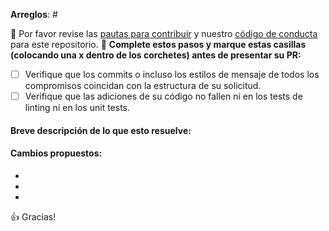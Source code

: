 **Arreglos**: #

🚨 Por favor revise las [pautas para contribuir](CONTRIBUTING.md) y nuestro [código de conducta](../CODE_OF_CONDUCT.md) para este repositorio. 🚨
**Complete estos pasos y marque estas casillas (colocando una x dentro de los corchetes) antes de presentar su PR:**

- [ ] Verifique que los commits o incluso los estilos de mensaje de todos los compromisos coincidan con la estructura de su solicitud.
- [ ] Verifique que las adiciones de su código no fallen ni en los tests de linting ni en los unit tests.

#### Breve descripción de lo que esto resuelve:


#### Cambios propuestos:

-
-
-

👍 Gracias!
